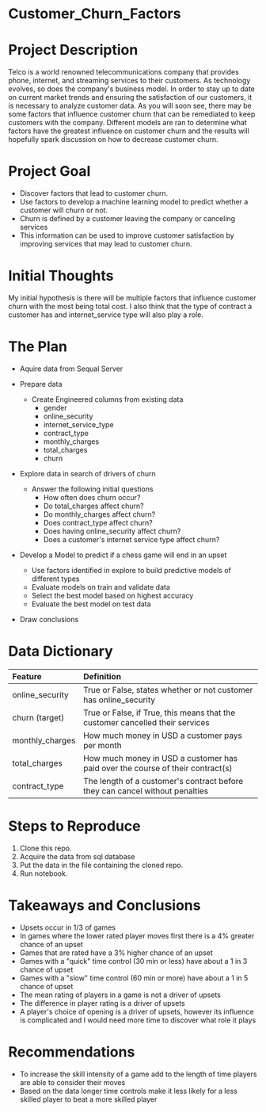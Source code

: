 # Customer_Churn_Factors
 
# Project Description

Telco is a world renowned telecommunications company that provides phone, internet, and streaming services to their customers. As technology evolves, so does the company's business model. In order to stay up to date on current market trends and ensuring the satisfaction of our customers, it is necessary to analyze customer data. As you will soon see, there may be some factors that influence customer churn that can be remediated to keep customers with the company.  Different models are ran to determine what factors have the greatest influence on customer churn and the results will hopefully spark discussion on how to decrease customer churn.

# Project Goal
 
* Discover factors that lead to customer churn.
* Use factors to develop a machine learning model to predict whether a customer will churn or not.
* Churn is defined by a customer leaving the company or canceling services
* This information can be used to improve customer satisfaction by improving services that may lead to customer churn.
 
# Initial Thoughts
 
My initial hypothesis is there will be multiple factors that influence customer churn with the most being total cost. I also think that the type of contract a customer has and internet_service type will also play a role.
 
# The Plan
 
* Aquire data from Sequal Server
 
* Prepare data
   * Create Engineered columns from existing data
       * gender
       * online_security
       * internet_service_type
       * contract_type
       * monthly_charges
       * total_charges
       * churn
 
* Explore data in search of drivers of churn
   * Answer the following initial questions
       * How often does churn occur?
       * Do total_charges affect churn?
       * Do monthly_charges affect churn?
       * Does contract_type affect churn?
       * Does having online_security affect churn?
       * Does a customer's internet service type affect churn?
      
* Develop a Model to predict if a chess game will end in an upset
   * Use factors identified in explore to build predictive models of different types
   * Evaluate models on train and validate data
   * Select the best model based on highest accuracy
   * Evaluate the best model on test data
 
* Draw conclusions
 
# Data Dictionary

| Feature | Definition |
|:--------|:-----------|
|online_security| True or False, states whether or not customer has online_security|
|churn (target)| True or False, if True, this means that the customer cancelled their services|
|monthly_charges| How much money in USD a customer pays per month|
|total_charges| How much money in USD a customer has paid over the course of their contract(s)|
|contract_type| The length of a customer's contract before they can cancel without penalties|
 
# Steps to Reproduce
1) Clone this repo.
2) Acquire the data from sql database
3) Put the data in the file containing the cloned repo.
4) Run notebook.
 
# Takeaways and Conclusions
* Upsets occur in 1/3 of games
* In games where the lower rated player moves first there is a 4% greater chance of an upset
* Games that are rated have a 3% higher chance of an upset
* Games with a "quick" time control (30 min or less) have about a 1 in 3 chance of upset
* Games with a "slow" time control (60 min or more) have about a 1 in 5 chance of upset
* The mean rating of players in a game is not a driver of upsets
* The difference in player rating is a driver of upsets
* A player's choice of opening is a driver of upsets, however its influence is complicated and I would need more time to discover what role it plays
 
# Recommendations
* To increase the skill intensity of a game add to the length of time players are able to consider their moves
* Based on the data longer time controls make it less likely for a less skilled player to beat a more skilled player
